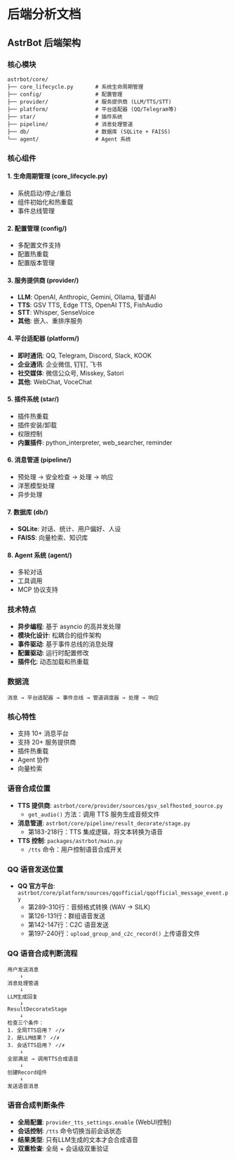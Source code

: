 # 后端分析文档

## AstrBot 后端架构

### 核心模块
```
astrbot/core/
├── core_lifecycle.py       # 系统生命周期管理
├── config/                 # 配置管理
├── provider/               # 服务提供商 (LLM/TTS/STT)
├── platform/               # 平台适配器 (QQ/Telegram等)
├── star/                   # 插件系统
├── pipeline/               # 消息处理管道
├── db/                     # 数据库 (SQLite + FAISS)
└── agent/                  # Agent 系统
```

### 核心组件

#### 1. 生命周期管理 (core_lifecycle.py)
- 系统启动/停止/重启
- 组件初始化和热重载
- 事件总线管理

#### 2. 配置管理 (config/)
- 多配置文件支持
- 配置热重载
- 配置版本管理

#### 3. 服务提供商 (provider/)
- **LLM**: OpenAI, Anthropic, Gemini, Ollama, 智谱AI
- **TTS**: GSV TTS, Edge TTS, OpenAI TTS, FishAudio
- **STT**: Whisper, SenseVoice
- **其他**: 嵌入、重排序服务

#### 4. 平台适配器 (platform/)
- **即时通讯**: QQ, Telegram, Discord, Slack, KOOK
- **企业通讯**: 企业微信, 钉钉, 飞书
- **社交媒体**: 微信公众号, Misskey, Satori
- **其他**: WebChat, VoceChat

#### 5. 插件系统 (star/)
- 插件热重载
- 插件安装/卸载
- 权限控制
- **内置插件**: python_interpreter, web_searcher, reminder

#### 6. 消息管道 (pipeline/)
- 预处理 → 安全检查 → 处理 → 响应
- 洋葱模型处理
- 异步处理

#### 7. 数据库 (db/)
- **SQLite**: 对话、统计、用户偏好、人设
- **FAISS**: 向量检索、知识库

#### 8. Agent 系统 (agent/)
- 多轮对话
- 工具调用
- MCP 协议支持

### 技术特点
- **异步编程**: 基于 asyncio 的高并发处理
- **模块化设计**: 松耦合的组件架构
- **事件驱动**: 基于事件总线的消息处理
- **配置驱动**: 运行时配置修改
- **插件化**: 动态加载和热重载

### 数据流
```
消息 → 平台适配器 → 事件总线 → 管道调度器 → 处理 → 响应
```

### 核心特性
- 支持 10+ 消息平台
- 支持 20+ 服务提供商
- 插件热重载
- Agent 协作
- 向量检索

### 语音合成位置
- **TTS 提供商**: `astrbot/core/provider/sources/gsv_selfhosted_source.py`
  - `get_audio()` 方法：调用 TTS 服务生成音频文件
- **消息管道**: `astrbot/core/pipeline/result_decorate/stage.py`
  - 第183-218行：TTS 集成逻辑，将文本转换为语音
- **TTS 控制**: `packages/astrbot/main.py`
  - `/tts` 命令：用户控制语音合成开关

### QQ 语音发送位置
- **QQ 官方平台**: `astrbot/core/platform/sources/qqofficial/qqofficial_message_event.py`
  - 第289-310行：音频格式转换 (WAV → SILK)
  - 第126-131行：群组语音发送
  - 第142-147行：C2C 语音发送
  - 第197-240行：`upload_group_and_c2c_record()` 上传语音文件

### QQ 语音合成判断流程
```
用户发送消息
    ↓
消息处理管道
    ↓
LLM生成回复
    ↓
ResultDecorateStage
    ↓
检查三个条件：
1. 全局TTS启用？ ✓/✗
2. 是LLM结果？ ✓/✗  
3. 会话TTS启用？ ✓/✗
    ↓
全部满足 → 调用TTS合成语音
    ↓
创建Record组件
    ↓
发送语音消息
```

### 语音合成判断条件
- **全局配置**: `provider_tts_settings.enable` (WebUI控制)
- **会话控制**: `/tts` 命令切换当前会话状态
- **结果类型**: 只有LLM生成的文本才会合成语音
- **双重检查**: 全局 + 会话级双重验证
